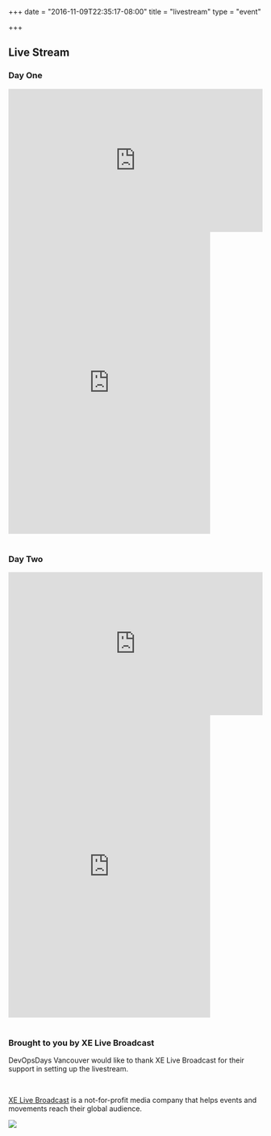 +++
date = "2016-11-09T22:35:17-08:00"
title = "livestream"
type = "event"


+++


## Live Stream

<div>
    <div>
        <h3>Day One</h3>
            <div style='padding:56.25% 0 0 0;position:relative;'>
                <iframe src='https://player.vimeo.com/video/325249688'webkitallowfullscreen mozallowfullscreen allowfullscreen frameborder='0' style='position:absolute;top:0;left:0;width:100%;height:100%;'></iframe>
            </div>
            <iframe src="https://vimeo.com/live-chat/325249688" width="400" height="600" frameborder="0"></iframe>
    </div>
    <div>
    <br>
    <div>
        <h3>Day Two</h3>
        <div style='padding:56.25% 0 0 0;position:relative;'>
            <iframe src='https://player.vimeo.com/video/325250314'webkitallowfullscreen mozallowfullscreen allowfullscreen frameborder='0' style='position:absolute;top:0;left:0;width:100%;height:100%;'></iframe>
        </div>
        <iframe src="https://vimeo.com/live-chat/325250314" width="400" height="600" frameborder="0"></iframe>
    </div>
    <br>
    <div>
        <h3>Brought to you by XE Live Broadcast</h3>
        <p>DevOpsDays Vancouver would like to thank XE Live Broadcast for their support in setting up the livestream.</p>
        <p><a href="http://xelivebroadcast.com/">XE Live Broadcast</a> is a not-for-profit media company that helps events and movements reach their global audience.</p>
        <img src="/events/2016-vancouver/logos/xe-live-broadcast.jpg">
    </div>
</div>
